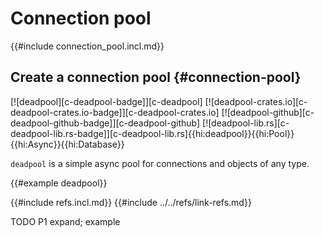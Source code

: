 # Connection pool

{{#include connection_pool.incl.md}}

## Create a connection pool {#connection-pool}

[![deadpool][c-deadpool-badge]][c-deadpool] [![deadpool-crates.io][c-deadpool-crates.io-badge]][c-deadpool-crates.io] [![deadpool-github][c-deadpool-github-badge]][c-deadpool-github] [![deadpool-lib.rs][c-deadpool-lib.rs-badge]][c-deadpool-lib.rs]{{hi:deadpool}}{{hi:Pool}}{{hi:Async}}{{hi:Database}}

`deadpool` is a simple async pool for connections and objects of any type.

{{#example deadpool}}

{{#include refs.incl.md}}
{{#include ../../refs/link-refs.md}}

<div class="hidden">
TODO P1 expand; example
</div>
